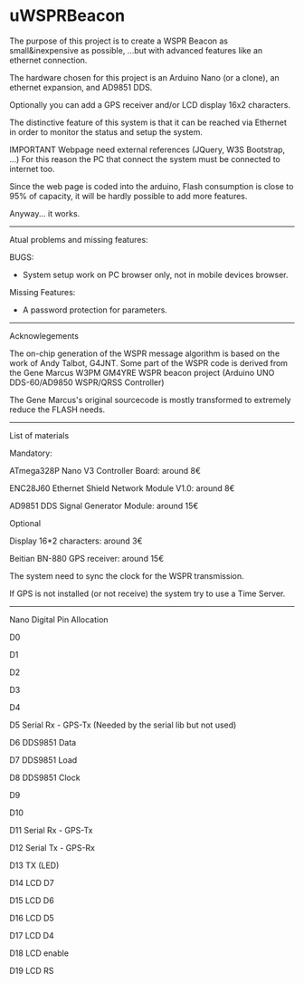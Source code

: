 # uWSPRBeacon
The purpose of this project is to create a WSPR Beacon as small&inexpensive as possible, ...but with advanced features like an ethernet connection.

The hardware chosen for this project is an Arduino Nano (or a clone), an ethernet expansion, and AD9851 DDS.

Optionally you can add a GPS receiver and/or LCD display 16x2 characters.

The distinctive feature of this system is that it can be reached via Ethernet in order to monitor the status and setup the system.

IMPORTANT
Webpage need external references (JQuery, W3S Bootstrap, ...)
For this reason the PC that connect the system must be connected to internet too.

Since the web page is coded into the arduino, Flash consumption is close to 95% of capacity, it will be hardly possible to add more features.

Anyway... it works.

--------------------------------------------------

Atual problems and missing features:

BUGS:
 
 - System setup work on PC browser only, not in mobile devices browser.

Missing Features:
 
 - A password protection for parameters.
 
--------------------------------------------------

Acknowlegements

The on-chip generation of the WSPR message algorithm is based on the work of Andy Talbot, G4JNT.
Some part of the WSPR code is derived from the Gene Marcus W3PM GM4YRE WSPR beacon project (Arduino UNO DDS-60/AD9850 WSPR/QRSS Controller)

The Gene Marcus's original sourcecode is mostly transformed to extremely reduce the FLASH needs.

--------------------------------------------------

List of materials

Mandatory:

ATmega328P Nano V3 Controller Board: around 8€

ENC28J60 Ethernet Shield Network Module V1.0: around 8€

AD9851 DDS Signal Generator Module: around 15€

Optional

Display 16*2 characters: around 3€

Beitian BN-880 GPS receiver: around 15€

The system need to sync the clock for the WSPR transmission.

If GPS is not installed (or not receive) the system try to use a Time Server.

--------------------------------------------------

  Nano Digital Pin Allocation
  
  D0
  
  D1
  
  D2  
  
  D3
  
  D4  
  
  D5  Serial Rx - GPS-Tx (Needed by the serial lib but not used)
  
  D6  DDS9851 Data
  
  D7  DDS9851 Load
  
  D8  DDS9851 Clock
  
  D9  
  
  D10 
  
  D11 Serial Rx - GPS-Tx
  
  D12 Serial Tx - GPS-Rx
  
  D13 TX (LED)
  
  D14 LCD D7
  
  D15 LCD D6
  
  D16 LCD D5
  
  D17 LCD D4
  
  D18 LCD enable
  
  D19 LCD RS
